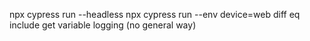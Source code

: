 npx cypress run --headless
npx cypress run --env device=web
diff eq include
get variable logging (no general way)